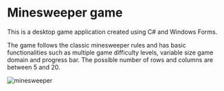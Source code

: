 # Minesweeper game

This is a desktop game application created using C# and Windows Forms.

The game follows the classic minesweeper rules and has basic functionalities such as multiple game difficulty levels, variable size game domain and progress bar. The possible number of rows and columns are between 5 and 20.

![minesweeper](https://user-images.githubusercontent.com/83016858/219951168-b4ff196a-b94f-49c4-bc58-704cda879b66.jpg)
